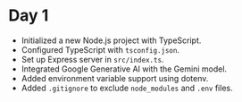 # Day 1

- Initialized a new Node.js project with TypeScript.
- Configured TypeScript with `tsconfig.json`.
- Set up Express server in `src/index.ts`.
- Integrated Google Generative AI with the Gemini model.
- Added environment variable support using dotenv.
- Added `.gitignore` to exclude `node_modules` and `.env` files.
